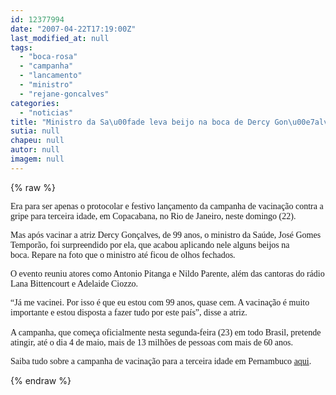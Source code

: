 ```yaml
---
id: 12377994
date: "2007-04-22T17:19:00Z"
last_modified_at: null
tags:
  - "boca-rosa"
  - "campanha"
  - "lancamento"
  - "ministro"
  - "rejane-goncalves"
categories:
  - "noticias"
title: "Ministro da Sa\u00fade leva beijo na boca de Dercy Gon\u00e7alves, durante lan\u00e7amento de campanha"
sutia: null
chapeu: null
autor: null
imagem: null
---
```

{% raw %}
<p><P><FONT face=Verdana>Era para ser apenas o protocolar e festivo&nbsp;lançamento da campanha de vacinação contra a gripe para terceira idade, em Copacabana, no Rio de Janeiro, neste domingo (22).</FONT></P></p>
<p><P><FONT face=Verdana>Mas após vacinar a atriz Dercy Gonçalves, de 99 anos,&nbsp;o ministro da Saúde, José Gomes Temporão,&nbsp;foi surpreendido&nbsp;por ela, que acabou aplicando nele alguns beijos na boca.&nbsp;Repare na foto que o ministro até ficou de olhos fechados.</FONT></P></p>
<p><P><FONT face=Verdana>O evento reuniu atores como Antonio Pitanga e Nildo Parente, além das cantoras do rádio Lana Bittencourt e Adelaide Ciozzo.</FONT></P></p>
<p><P><FONT face=Verdana>“Já me vacinei. Por isso é que eu estou com 99 anos, quase cem. A vacinação é muito importante e estou disposta a fazer tudo por este país”, disse a atriz. <BR><BR>A campanha, que começa oficialmente&nbsp;nesta&nbsp;segunda-feira (23) em todo Brasil, pretende atingir, até o dia 4 de maio,&nbsp;mais de 13 milhões de pessoas com mais de 60 anos. </FONT></P></p>
<p><P><FONT face=Verdana>Saiba&nbsp;tudo sobre a campanha de vacinação para a terceira idade em Pernambuco </FONT><A href=\"https://jc3.uol.com.br/2007/04/22/not_137370.php\"><FONT face=Verdana>aqui</FONT></A><FONT face=Verdana>.</FONT></P> </p>
{% endraw %}